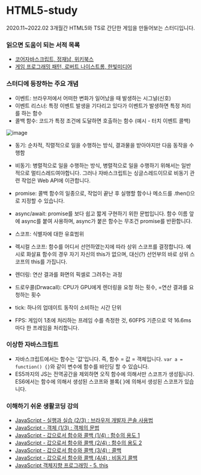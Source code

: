 # HTML5-study
2020.11~2022.02 3개월간 HTML5와 TS로 간단한 게임을 만들어보는 스터디입니다.

### 읽으면 도움이 되는 서적 목록
- [코어자바스크립트, 정재남, 위키북스](http://www.yes24.com/Product/Goods/78586788)
- [게임 프로그래밍 패턴, 로버트 나이스트롬, 한빛미디어](http://www.yes24.com/Product/Goods/27767709)

### 스터디에 등장하는 주요 개념
- 이벤트: 브라우저에서 어떠한 변화가 일어났을 때 발생하는 시그널(신호)
- 이벤트 리스너:  특정 이벤트 발생을 기다리고 있다가 이벤트가 발생하면 특정 처리를 하는 함수
- 콜백 함수: 코드가 특정 조건에 도달하면 호출하는 함수 (예시 - 터치 이벤트 콜백)

![image](https://user-images.githubusercontent.com/32667619/148628773-db011d39-15cf-4621-adf7-29b095bafa6a.png)
- 동기: 순차적, 직렬적으로 일을 수행하는 방식, 결과물을 받아야지만 다음 동작을 수행함
- 비동기: 병렬적으로 일을 수행하는 방식, 병렬적으로 일을 수행하기 위해서는 일반적으로 멀티스레드여야합니다. 그러나 자바스크립트는 싱글스레드이므로 비동기 관련 작업은 Web API에 이관합니다.
- promise: 콜백 함수의 일종으로, 작업이 끝난 후 실행할 함수나 메소드를 .then()으로 지정할 수 있습니다.
- async/await: promise를 보다 쉽고 짧게 구현하기 위한 문법입니다. 함수 이름 앞에 async를 붙여 사용하며, async가 붙은 함수는 무조건 promise를 반환합니다.
- 스코프: 식별자에 대한 유효범위
- 렉시컬 스코프: 함수를 어디서 선언하였는지에 따라 상위 스코프를 결정합니다. 예시로 화살표 함수의 경우 자기 자신의 this가 없으며, 대신(?) 선언부의 바로 상위 스코프의 this를 가집니다.

- 렌더링: 연산 결과를 화면의 픽셀로 그려주는 과정
- 드로우콜(Drwacall): CPU가 GPU에게 렌더링을 요청 하는 횟수, =연산 결과를 요청하는 횟수
- tick: 하나의 업데이트 동작이 소비하는 시간 단위
- FPS: 게임이 1초에 처리하는 프레임 수를 측정한 것, 60FPS 기준으로 약 16.6ms마다 한 프레임을 처리합니다.

### 이상한 자바스크립트
- 자바스크립트에서는 함수는 '값'입니다. 즉, 함수 = 값 = 객체입니다. `var a = function() {}`와 같이 변수에 함수를 바인딩 할 수 있습니다.
- ES5까지의 JS는 전역공간을 제외하면 오직 함수에 의해서만 스코프가 생성됩니다. ES6에서는 함수에 의해서 생성된 스코프와 블록{ }에 의해서 생성된 스코프가 있습니다.

### 이해하기 쉬운 생활코딩 강의
- [JavaScript - 실행과 실습 (2/3) : 브라우저 개발자 콘솔 사용법](https://www.youtube.com/watch?v=uWbCJGSeqlY&list=PLuHgQVnccGMA4uSig3hCjl7wTDeyIeZVU&index=3)
- [JavaScript - 객체 (1/3) : 객체의 문법](https://www.youtube.com/watch?v=MiLELE_yskc&list=PLuHgQVnccGMA4uSig3hCjl7wTDeyIeZVU&index=38)
- [JavaScript - 값으로서 함수와 콜백 (1/4) : 함수의 용도 1](https://www.youtube.com/watch?v=zGBkPTwydeg&list=PLuHgQVnccGMA4uSig3hCjl7wTDeyIeZVU&index=61)
- [JavaScript - 값으로서 함수와 콜백 (2/4) : 함수의 용도 2](https://www.youtube.com/watch?v=1pqJphcounU&list=PLuHgQVnccGMA4uSig3hCjl7wTDeyIeZVU&index=62)
- [JavaScript - 값으로서 함수와 콜백 (3/4) : 콜백](https://www.youtube.com/watch?v=R2AcG_SoCMk&list=PLuHgQVnccGMA4uSig3hCjl7wTDeyIeZVU&index=63)
- [JavaScript - 값으로서 함수와 콜백 (4/4) : 비동기 콜백](https://www.youtube.com/watch?v=NDFjwybbong&list=PLuHgQVnccGMA4uSig3hCjl7wTDeyIeZVU&index=64)
- [JavaScript 객체지향 프로그래밍 - 5. this](https://www.youtube.com/watch?v=-LWOv0PlcRA&list=PLuHgQVnccGMAMctarDlPyv6upFUUnpSO3&index=7)
